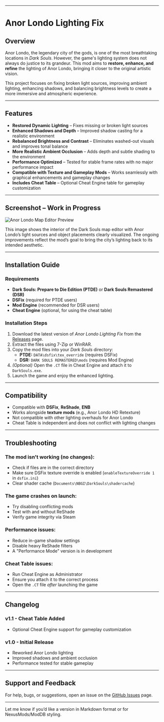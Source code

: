 

---

# **Anor Londo Lighting Fix**

## **Overview**

Anor Londo, the legendary city of the gods, is one of the most breathtaking locations in *Dark Souls*. However, the game's lighting system does not always do justice to its grandeur. This mod aims to **restore, enhance, and refine** the lighting of Anor Londo, bringing it closer to the original artistic vision.

This project focuses on fixing broken light sources, improving ambient lighting, enhancing shadows, and balancing brightness levels to create a more immersive and atmospheric experience.

---

## **Features**

- **Restored Dynamic Lighting** – Fixes missing or broken light sources  
- **Enhanced Shadows and Depth** – Improved shadow casting for a realistic environment  
- **Rebalanced Brightness and Contrast** – Eliminates washed-out visuals and improves tonal balance  
- **More Realistic Ambient Occlusion** – Adds depth and subtle shading to the environment  
- **Performance Optimized** – Tested for stable frame rates with no major performance impact  
- **Compatible with Texture and Gameplay Mods** – Works seamlessly with graphical enhancements and gameplay changes  
- **Includes Cheat Table** – Optional Cheat Engine table for gameplay customization  

---

## **Screenshot – Work in Progress**

![Anor Londo Map Editor Preview](/mnt/data/image.png)

This image shows the interior of the Dark Souls map editor with Anor Londo’s light sources and object placements clearly visualized. The ongoing improvements reflect the mod’s goal to bring the city’s lighting back to its intended aesthetic.

---

## **Installation Guide**

### **Requirements**

- **Dark Souls: Prepare to Die Edition (PTDE)** or **Dark Souls Remastered (DSR)**
- **DSFix** (required for PTDE users)
- **Mod Engine** (recommended for DSR users)
- **Cheat Engine** (optional, for using the cheat table)

### **Installation Steps**

1. Download the latest version of *Anor Londo Lighting Fix* from the [Releases](#) page.  
2. Extract the files using 7-Zip or WinRAR.  
3. Copy the mod files into your *Dark Souls* directory:
   - **PTDE:** `DATA\dsfix\tex_override` (requires DSFix)  
   - **DSR:** `DARK SOULS REMASTERED\mods` (requires Mod Engine)  
4. *(Optional)* Open the `.CT` file in Cheat Engine and attach it to `DarkSouls.exe`.  
5. Launch the game and enjoy the enhanced lighting.  

---

## **Compatibility**

- Compatible with **DSFix**, **ReShade**, **ENB**
- Works alongside **texture mods** (e.g., Anor Londo HD Retexture)
- Not compatible with other lighting overhauls for Anor Londo
- Cheat Table is independent and does not conflict with lighting changes  

---

## **Troubleshooting**

### **The mod isn't working (no changes):**
- Check if files are in the correct directory  
- Make sure DSFix texture override is enabled (`enableTextureOverride 1` in `dsfix.ini`)  
- Clear shader cache (`Documents\NBGI\DarkSouls\shadercache`)  

### **The game crashes on launch:**
- Try disabling conflicting mods  
- Test with and without ReShade  
- Verify game integrity via Steam  

### **Performance issues:**
- Reduce in-game shadow settings  
- Disable heavy ReShade filters  
- A "Performance Mode" version is in development  

### **Cheat Table issues:**
- Run Cheat Engine as Administrator  
- Ensure you attach it to the correct process  
- Open the `.CT` file *after* launching the game  

---

## **Changelog**

### **v1.1 - Cheat Table Added**
- Optional Cheat Engine support for gameplay customization  

### **v1.0 - Initial Release**
- Reworked Anor Londo lighting  
- Improved shadows and ambient occlusion  
- Performance tested for stable gameplay  

---

## **Support and Feedback**

For help, bugs, or suggestions, open an issue on the [GitHub Issues](#) page.

--- 

Let me know if you’d like a version in Markdown format or for NexusMods/ModDB styling.
